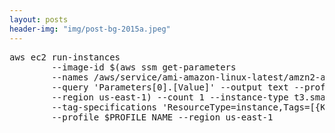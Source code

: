 ```yaml
---
layout: posts
header-img: "img/post-bg-2015a.jpeg"
---
```


<pre>aws ec2 run-instances 
        --image-id $(aws ssm get-parameters 
        --names /aws/service/ami-amazon-linux-latest/amzn2-ami-hvm-x86_64-gp2 
        --query 'Parameters[0].[Value]' --output text --profile $PROFILE_NAME 
        --region us-east-1) --count 1 --instance-type t3.small 
        --tag-specifications 'ResourceType=instance,Tags=[{Key=Name,Value=configruletest}]' 
        --profile $PROFILE_NAME --region us-east-1
</pre>